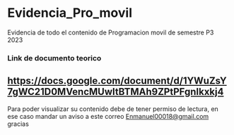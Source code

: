 # Evidencia_Pro_movil
Evidencia de todo el contenido de Programacion movil de semestre P3 2023
### Link de documento teorico
https://docs.google.com/document/d/1YWuZsY7gWC21D0MVencMUwItBTMAh9ZPtPFgnIkxkj4
-----
Para poder visualizar su contenido debe de tener permiso de lectura, en ese caso mandar un aviso a este correo
Enmanuel00018@gmail.com
gracias
